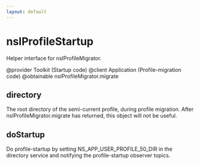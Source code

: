 ```yaml
---
layout: default
---
```


# nsIProfileStartup #

Helper interface for nsIProfileMigrator.

@provider Toolkit (Startup code)
@client   Application (Profile-migration code)
@obtainable nsIProfileMigrator.migrate


## directory ##

The root directory of the semi-current profile, during profile migration.
After nsIProfileMigrator.migrate has returned, this object will not be
useful.


## doStartup ##

Do profile-startup by setting NS_APP_USER_PROFILE_50_DIR in the directory
service and notifying the profile-startup observer topics.

